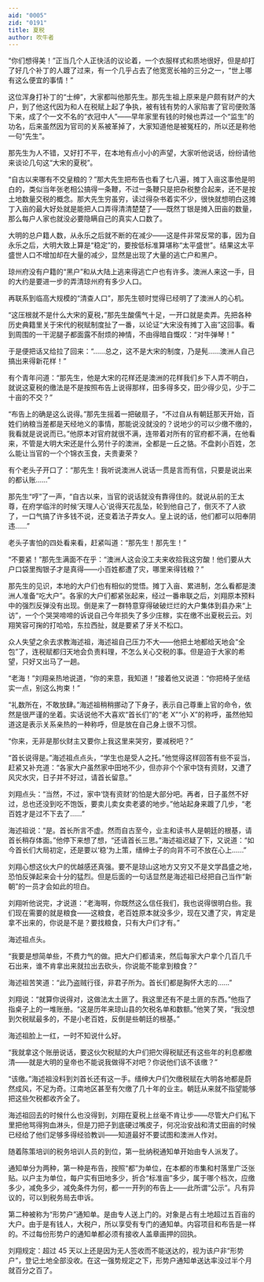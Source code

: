 ```yaml
---
aid: "0005"
zid: "0191"
title: 夏税
author: 吹牛者
---
```


“你们想得美！”正当几个人正快活的议论着，一个衣服样式和质地很好，但是却打了好几个补丁的人踱了过来，有一个几乎占去了他宽宽长袖的三分之一，“世上哪有这么便宜的事情！”

这位浑身打补丁的“士绅”，大家都叫他那先生。那先生祖上原来是户颇有财产的大户，到了他这代因为和人在税赋上起了争执，被有钱有势的人家陷害了官司便败落下来，成了个一文不名的“衣冠中人”——早年家里有钱的时候也弄过一个“监生”的功名，后来虽然因为官司的关系被革掉了，大家知道他是被冤枉的，所以还是称他一句“先生”。

那先生为人不错，又好打不平，在本地有点小小的声望，大家听他说话，纷纷请他来谈论几句这“大宋的夏税”。

“自古以来哪有不交皇粮的？”那大先生把布告也看了七八遍，摊丁入亩这事他是明白的，类似当年张老相公搞得一条鞭，不过一条鞭只是把杂税整合起来，还不是按土地数量交税的概念。那大先生穷虽穷，读过得杂书着实不少，很快就想明白这摊丁入亩的最大好处就是能把人口弄得清清楚楚了——既然丁银是摊入田亩的数量，那么每户人家也就没必要隐瞒自己的真实人口数了。

大明的总户籍人数，从永乐之后就不断的在减少——这是件非常反常的事，因为自永乐之后，大明大致上算是“稳定”的，要按低标准算堪称“太平盛世”。结果这太平盛世人口不增加却在大量的减少，显然是出现了大量的逃亡户和黑户。

琼州府没有户籍的“黑户”和从大陆上逃来得逃亡户也有许多。澳洲人来这一手，目的大约是要进一步的弄清琼州府有多少人口。

再联系到临高大规模的“清查人口”，那先生顿时觉得已经明了了澳洲人的心机。

“这压根就不是什么大宋的夏税，”那先生酸儒气十足，一开口就是卖弄。先把各种历史典籍里关于宋代的税赋制度扯了一番，以论证“大宋没有摊丁入亩”这回事。看到周围的一干泥腿子都面露不耐烦的神情，不由得暗自慨叹：“对牛弹琴！”

于是便把话又给拉了回来：“……总之，这不是大宋的制度，乃是髡……澳洲人自己搞出来得新花样！”

有个青年问道：“那先生，他是大宋的花样还是澳洲的花样我们乡下人弄不明白，就说这夏税的缴法是不是按照布告上说得那样，田多得多交，田少得少见，少于二十亩的不交？”

“布告上的确是这么说得。”那先生摇着一把破扇子，“不过自从有朝廷那天开始，百姓们纳粮当差都是天经地义的事情，那能说没就没的？说地少的可以少缴不缴的，我看就是说说而已。”他原本对官府就很不满，连带着对所有的官府都不满，在他看来，不管是大明大宋还是什么劳什子的澳洲，全都是一丘之貉。不盘剥小百姓，怎么能让当官的一个个锦衣玉食，夫贵妻荣？

有个老头子开口了：“那先生！我听说澳洲人说话一贯是言而有信，只要是说出来的都认账……”

那先生“哼”了一声，“自古以来，当官的说话就没有靠得住的。就说从前的王太尊，在府学临泮的时候‘天理人心’说得天花乱坠，轮到他自己了，倒灭不了人欲了，一口气搞了许多钱不说，还变着法子弄女人。皇上说的话，他们都可以阳奉阴违……”

老头子害怕的四处看来看，赶紧叫道：“那先生！那先生！”

“不要紧！”那先生满面不在乎：“澳洲人这会没工夫来收拾我这穷酸！他们要从大户口袋里掏银子才是真得——小百姓都遭了灾，哪里来得钱粮？”

那先生的见识，本地的大户们也有相似的觉悟。摊丁入亩、累进制，怎么看都是澳洲人准备“吃大户”。各家的大户们都紧张起来，经过一番串联之后，刘翔原本预料中的强烈反弹没有出现。倒是来了一群特意穿得破破烂烂的大户集体到县办来“上访”，一个个哭哭啼啼的诉说自己今年损失了多少庄稼，实在缴不出夏税云云。刘翔笑容可掬的打哈哈，东拉西扯，就是要紧了牙关不松口。

众人失望之余去求教海述祖，海述祖自己压力不大——他把土地都给天地会“全包”了，连税赋都归天地会负责料理，不怎么关心交税的事。但是迫于大家的希望，只好又出马了一趟。

“老海！”刘翔亲热地说道，“你的来意，我知道！”接着他又说道：“你把椅子坐结实一点，别这么拘束！”

“礼数所在，不敢放肆。”海述祖稍稍挪动了下身子，表示自己尊重上官的命令，依然是很严谨的坐着。实话说他不大喜欢“首长们”的“老 X”“小 X”的称呼，虽然他知道这是表示关系亲热的一种称呼，但是放在自己身上很不习惯。

“你来，无非是那伙财主又要你上我这里来哭穷，要减税吧？”

“首长说得是。”海述祖点点头，“学生也是受人之托。”他觉得这样回答有些不妥当，赶紧又补充道：“各家大户虽然家中田地不少，但亦非个个家中饶有资财，又遭了风灾水灾，日子并不好过，请首长留意。”

刘翔点头：“当然，不过，家中‘饶有资财’的怕是大部分吧。再者，日子虽然不好过，总也还没到吃不饱饭，要卖儿卖女卖老婆的地步。”他站起身来踱了几步，“老百姓才是过不下去了……”

海述祖说：“是。首长所言不虚。然而自古至今，业主和读书人是朝廷的根基，请首长稍存体面。”他停下来想了想，“还请首长三思。”海述祖迟疑了下，又说道：“如今首长们大局初定，还是要以‘稳’为上策，缙绅士子的向背不可不放在心上……”

刘翔心想这伙大户的优越感还真强。要不是琼山这地方又穷又不是文学昌盛之地，恐怕反弹起来会十分的猛烈。但是后面的一句话显然是海述祖已经把自己当作“新朝”的一员才会如此的坦白。

刘翔听他说完，才说道：“老海啊，你既然这么信任我们，我也说得很明白些。我们现在需要的就是粮食——这粮食，老百姓原本就没多少，现在又遭了灾，肯定是拿不出来的，你说是不是？要找粮食，只有大户们才有。”

海述祖点头。

“我要是想简单些，不费力气的做。把大户们都请来，然后每家大户拿个几百几千石出来，谁不肯拿出来就拉出去砍头，你说能不能拿到粮食？”

海述祖苦笑道：“此乃盗贼行径，非君子所为。首长们都是胸怀大志的……”

刘翔说：“就算你说得对，这做法太土匪了。我这里还有不是土匪的东西。”他指了指桌子上的一堆账册。“这是历年来琼山县的欠税名单和数额。”他笑了笑，“我没想到欠税赋最多的，不是小老百姓，反倒是些朝廷的根基。”

海述祖脸上一红，一时不知说什么好。

“我就拿这个账册说话，要这伙欠税赋的大户们把欠得税赋还有这些年的利息都缴清——就是大明的皇帝也不能说我做得不对吧？你说他们该不该缴？”

“该缴。”海述祖没料到刘首长还有这一手。缙绅大户们欠缴税赋在大明各地都是蔚然成风，不足为奇。江南地区甚至有欠缴了几十年的业主。朝廷从来就不指望能够把这些欠税都收齐全了。

海述祖回去的时候什么也没得到，刘翔在夏税上丝毫不肯让步——尽管大户们私下里把他骂得狗血淋头，但是刀把子到底硬过嘴皮子，何况治安战和清丈田亩的时候已经给了他们足够多得经验教训——知道最好不要试图和澳洲人作对。

随着陈策培训的税务培训人员的到位，第一批纳税通知单开始由专人派发了。

通知单分为两种，第一种是布告，按照“都”为单位，在本都的市集和村落里广泛张贴。以户主为单位，每户实有田地多少，折合“标准亩”多少，属于哪个档次，应缴多少，减免多少，减免条件为何，都一一开列的布告上——此所谓“公示”。凡有异议的，可以到税务局去申诉。

第二种被称为“形势户”通知单。是由专人送上门的。对象是占有土地超过五百亩的大户。由于是有钱人，大税户，所以享受有专门的通知单。内容项目和布告是一样的。不过每份形势户的通知单都必须有接收人盖章画押的回执。

刘翔规定：超过 45 天以上还是因为无人签收而不能送达的，视为该户非“形势户”，登记土地全部没收。在这一强势规定之下，形势户通知单送达率没过半个月就百分之百了。
